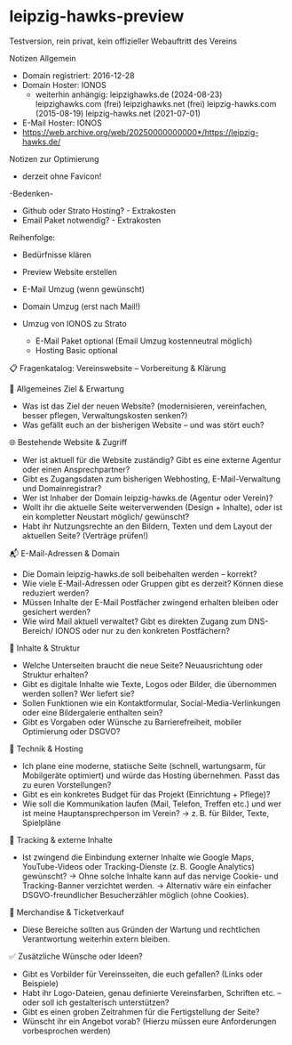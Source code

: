 # leipzig-hawks-preview
Testversion, rein privat, kein offizieller Webauftritt des Vereins

Notizen Allgemein
- Domain registriert: 2016-12-28
- Domain Hoster: IONOS
  - weiterhin anhängig:
    leipzighawks.de (2024-08-23)
    leipzighawks.com (frei)
    leipzighawks.net (frei)
    leipzig-hawks.com (2015-08-19)
    leipzig-hawks.net (2021-07-01)
- E-Mail Hoster: IONOS
- https://web.archive.org/web/20250000000000*/https://leipzig-hawks.de/


Notizen zur Optimierung
- derzeit ohne Favicon!

-Bedenken-
- Github oder Strato Hosting? - Extrakosten
- Email Paket notwendig? - Extrakosten

Reihenfolge:
- Bedürfnisse klären
- Preview Website erstellen
- E-Mail Umzug (wenn gewünscht)
- Domain Umzug (erst nach Mail!)

- Umzug von IONOS zu Strato
  - E-Mail Paket optional (Email Umzug kostenneutral möglich)
  - Hosting Basic optional


📋 Fragenkatalog: Vereinswebsite – Vorbereitung & Klärung

🧭 Allgemeines Ziel & Erwartung
- Was ist das Ziel der neuen Website? (modernisieren, vereinfachen, besser pflegen, Verwaltungskosten senken?)
- Was gefällt euch an der bisherigen Website – und was stört euch?

🌐 Bestehende Website & Zugriff
- Wer ist aktuell für die Website zuständig? Gibt es eine externe Agentur oder einen Ansprechpartner?
- Gibt es Zugangsdaten zum bisherigen Webhosting, E-Mail-Verwaltung und Domainregistrar?
- Wer ist Inhaber der Domain leipzig-hawks.de (Agentur oder Verein)?
- Wollt ihr die aktuelle Seite weiterverwenden (Design + Inhalte), oder ist ein kompletter Neustart möglich/ gewünscht?
- Habt ihr Nutzungsrechte an den Bildern, Texten und dem Layout der aktuellen Seite? (Verträge prüfen!)

📬 E-Mail-Adressen & Domain
- Die Domain leipzig-hawks.de soll beibehalten werden – korrekt?
- Wie viele E-Mail-Adressen oder Gruppen gibt es derzeit? Können diese reduziert werden?
- Müssen Inhalte der E-Mail Postfächer zwingend erhalten bleiben oder gesichert werden?
- Wie wird Mail aktuell verwaltet? Gibt es direkten Zugang zum DNS-Bereich/ IONOS oder nur zu den konkreten Postfächern?

📑 Inhalte & Struktur
- Welche Unterseiten braucht die neue Seite? Neuausrichtung oder Struktur erhalten?
- Gibt es digitale Inhalte wie Texte, Logos oder Bilder, die übernommen werden sollen? Wer liefert sie?
- Sollen Funktionen wie ein Kontaktformular, Social-Media-Verlinkungen oder eine Bildergalerie enthalten sein?
- Gibt es Vorgaben oder Wünsche zu Barrierefreiheit, mobiler Optimierung oder DSGVO?

🔧 Technik & Hosting
- Ich plane eine moderne, statische Seite (schnell, wartungsarm, für Mobilgeräte optimiert) und würde das Hosting übernehmen. Passt das zu euren Vorstellungen?
- Gibt es ein konkretes Budget für das Projekt (Einrichtung + Pflege)?
- Wie soll die Kommunikation laufen (Mail, Telefon, Treffen etc.) und wer ist meine Hauptansprechperson im Verein?
  → z. B. für Bilder, Texte, Spielpläne

🔧 Tracking & externe Inhalte
- Ist zwingend die Einbindung externer Inhalte wie Google Maps, YouTube-Videos oder Tracking-Dienste (z. B. Google Analytics) gewünscht?
  → Ohne solche Inhalte kann auf das nervige Cookie- und Tracking-Banner verzichtet werden.
  → Alternativ wäre ein einfacher DSGVO-freundlicher Besucherzähler möglich (ohne Cookies).

🧾 Merchandise & Ticketverkauf
- Diese Bereiche sollten aus Gründen der Wartung und rechtlichen Verantwortung weiterhin extern bleiben.

✅ Zusätzliche Wünsche oder Ideen?
- Gibt es Vorbilder für Vereinsseiten, die euch gefallen? (Links oder Beispiele)
- Habt ihr Logo-Dateien, genau definierte Vereinsfarben, Schriften etc. – oder soll ich gestalterisch unterstützen?
- Gibt es einen groben Zeitrahmen für die Fertigstellung der Seite?
- Wünscht ihr ein Angebot vorab? (Hierzu müssen eure Anforderungen vorbesprochen werden)
